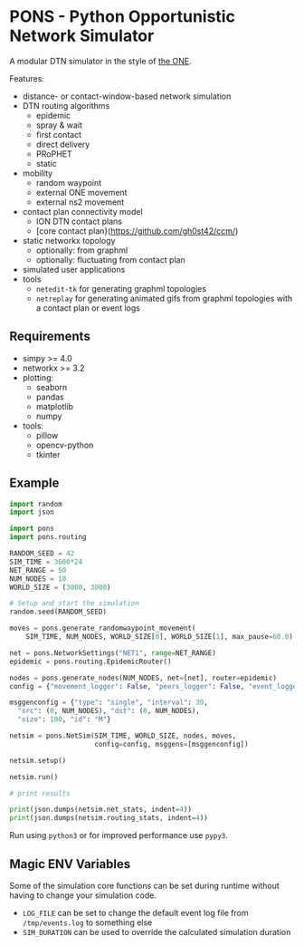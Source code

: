 PONS - Python Opportunistic Network Simulator
===

A modular DTN simulator in the style of [the ONE](https://github.com/akeranen/the-one).

Features:
- distance- or contact-window-based network simulation
- DTN routing algorithms
  - epidemic
  - spray & wait
  - first contact
  - direct delivery
  - PRoPHET
  - static
- mobility
  - random waypoint
  - external ONE movement
  - external ns2 movement
- contact plan connectivity model
  - ION DTN contact plans
  - [core contact plan}(https://github.com/gh0st42/ccm/)
- static networkx topology
  - optionally: from graphml
  - optionally: fluctuating from contact plan
- simulated user applications
- tools
  - `netedit-tk` for generating graphml topologies
  - `netreplay` for generating animated gifs from graphml topologies with a contact plan or event logs

## Requirements

- simpy >= 4.0
- networkx >= 3.2
- plotting:
  - seaborn
  - pandas
  - matplotlib
  - numpy
- tools:
  - pillow
  - opencv-python
  - tkinter


## Example

```python
import random
import json

import pons
import pons.routing

RANDOM_SEED = 42
SIM_TIME = 3600*24
NET_RANGE = 50
NUM_NODES = 10
WORLD_SIZE = (3000, 3000)

# Setup and start the simulation
random.seed(RANDOM_SEED)

moves = pons.generate_randomwaypoint_movement(
    SIM_TIME, NUM_NODES, WORLD_SIZE[0], WORLD_SIZE[1], max_pause=60.0)

net = pons.NetworkSettings("NET1", range=NET_RANGE)
epidemic = pons.routing.EpidemicRouter()

nodes = pons.generate_nodes(NUM_NODES, net=[net], router=epidemic)
config = {"movement_logger": False, "peers_logger": False, "event_logger": True}

msggenconfig = {"type": "single", "interval": 30, 
  "src": (0, NUM_NODES), "dst": (0, NUM_NODES), 
  "size": 100, "id": "M"}

netsim = pons.NetSim(SIM_TIME, WORLD_SIZE, nodes, moves,
                     config=config, msggens=[msggenconfig])

netsim.setup()

netsim.run()

# print results

print(json.dumps(netsim.net_stats, indent=4))
print(json.dumps(netsim.routing_stats, indent=4))
```

Run using `python3` or for improved performance use `pypy3`.

## Magic ENV Variables

Some of the simulation core functions can be set during runtime without having to change your simulation code.

- `LOG_FILE` can be set to change the default event log file from `/tmp/events.log` to something else
- `SIM_DURATION` can be used to override the calculated simulation duration

